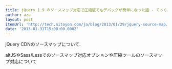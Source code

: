 ```yaml
---
title: jQuery 1.9 のソースマップ対応で圧縮版でもデバッグが簡単になった話 - てっく煮ブログ
author: azu
layout: post
itemUrl: 'http://tech.nitoyon.com/ja/blog/2013/01/29/jquery-source-map/'
date: '2013-01-31T15:00:00.000Z'
---
```

jQuery CDNのソースマップについて.

altJSやSass/Lessでのソースマップ対応オプションや圧縮ツールのソースマップ対応について
